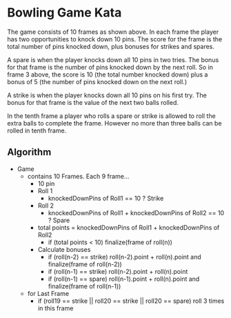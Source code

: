 # Bowling Game Kata

[bowling-score]: http://www.wpclipart.com/recreation/sports/bowling/bowling_scoresheet_example.png "bowling score card"

The game consists of 10 frames as shown above. In each frame the player has two opportunities to knock down 10 pins. The score for the frame is the total number of pins knocked down, plus bonuses for strikes and spares.

A spare is when the player knocks down all 10 pins in two tries. The bonus for that frame is the number of pins knocked down by the next roll. So in frame 3 above, the score is 10 (the total number knocked down) plus a bonus of 5 (the number of pins knocked down on the next roll.)

A strike is when the player knocks down all 10 pins on his first try. The bonus for that frame is the value of the next two balls rolled.

In the tenth frame a player who rolls a spare or strike is allowed to roll the extra balls to complete the frame. However no more than three balls can be rolled in tenth frame.

## Algorithm
* Game
    * contains 10 Frames. Each 9 frame...
        * 10 pin
        * Roll 1
            * knockedDownPins of Roll1 == 10 ? Strike
        * Roll 2
            * knockedDownPins of Roll1 + knockedDownPins of Roll2 == 10 ? Spare
        * total points = knockedDownPins of Roll1 + knockedDownPins of Roll2
            * if (total points < 10) finalize(frame of roll(n))
        * Calculate bonuses
            * if (roll(n-2) == strike) roll(n-2).point + roll(n).point and finalize(frame of roll(n-2))
            * if (roll(n-1) == strike) roll(n-2).point + roll(n).point
            * if (roll(n-1) == spare)  roll(n-1).point + roll(n).point and finalize(frame of roll(n-1))
    * for Last Frame
        * if (roll19 == strike || roll20 == strike || roll20 == spare) roll 3 times in this frame
